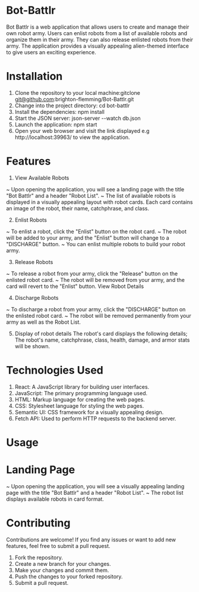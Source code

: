 # Bot-Battlr

Bot Battlr is a web application that allows users to create and manage their own robot army. Users can enlist robots from a list of available robots and organize them in their army. They can also release enlisted robots from their army. The application provides a visually appealing alien-themed interface to give users an exciting experience.


# Installation
1. Clone the repository to your local machine:gitclone git@github.com:brighton-flemming/Bot-Battlr.git
2. Change into the project directory:
cd bot-battlr
3. Install the dependencies:
npm install
4. Start the JSON server:
json-server --watch db.json
5. Launch the application:
npm start
6. Open your web browser and visit the link displayed e.g  http://localhost:39963/ to view the application.
# Features
1. View Available Robots

~ Upon opening the application, you will see a landing page with the title "Bot Battlr" and a header "Robot List".
~ The list of available robots is displayed in a visually appealing layout with robot cards.
Each card contains an image of the robot, their name, catchphrase, and class.

2. Enlist Robots

~ To enlist a robot, click the "Enlist" button on the robot card.
~ The robot will be added to your army, and the "Enlist" button will change to a "DISCHARGE" button.
~ You can enlist multiple robots to build your robot army.

3. Release Robots

~ To release a robot from your army, click the "Release" button on the enlisted robot card.
~ The robot will be removed from your army, and the card will revert to the "Enlist" button.
View Robot Details

4. Discharge Robots

~ To discharge a robot from your army, click the "DISCHARGE" button on the enlisted robot card.
~ The robot will be removed  permanently from your army as well as the Robot List.

5. Display of robot details
The robot's card displays the following details;
The robot's name, catchphrase, class, health, damage, and armor stats will be shown.
# Technologies Used
1. React: A JavaScript library for building user interfaces.
2. JavaScript: The primary programming language used.
3. HTML: Markup language for creating the web pages.
4. CSS: Stylesheet language for styling the web pages.
5. Semantic UI: CSS framework for a visually appealing design.
6. Fetch API: Used to perform HTTP requests to the backend server.
# Usage
# Landing Page

~ Upon opening the application, you will see a visually appealing landing page with the title "Bot Battlr" and a header "Robot List".
~ The robot list displays available robots in card format.

# Contributing
Contributions are welcome! If you find any issues or want to add new features, feel free to submit a pull request.

1. Fork the repository.
2. Create a new branch for your changes.
3. Make your changes and commit them.
4. Push the changes to your forked repository.
5. Submit a pull request.

